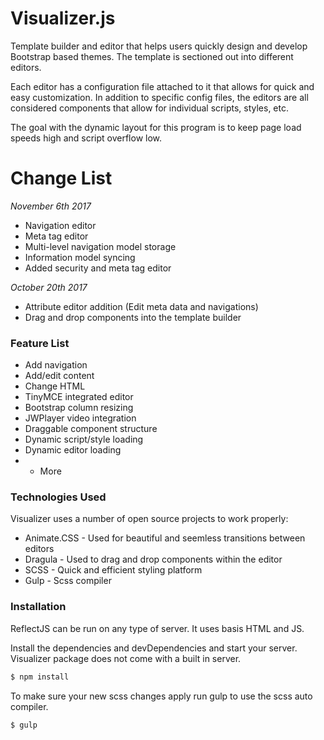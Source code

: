 # Visualizer.js


Template builder and editor that helps users quickly design and develop Bootstrap based themes. The template is sectioned out into different editors.

Each editor has a configuration file attached to it that allows for quick and easy customization. In addition to specific config files, the editors are all considered components that allow for individual scripts, styles, etc. 

The goal with the dynamic layout for this program is to keep page load speeds high and script overflow low.



# Change List

_November 6th 2017_

  - Navigation editor
  - Meta tag editor
  - Multi-level navigation model storage
  - Information model syncing
  - Added security and meta tag editor

_October 20th 2017_

  - Attribute editor addition (Edit meta data and navigations)
  - Drag and drop components into the template builder

### Feature List

  - Add navigation
  - Add/edit content
  - Change HTML
  - TinyMCE integrated editor
  - Bootstrap column resizing
  - JWPlayer video integration
  - Draggable component structure
  - Dynamic script/style loading
  - Dynamic editor loading
  - + More


### Technologies Used

Visualizer uses a number of open source projects to work properly:

* Animate.CSS - Used for beautiful and seemless transitions between editors
* Dragula - Used to drag and drop components within the editor
* SCSS - Quick and efficient styling platform
* Gulp - Scss compiler

### Installation

ReflectJS can be run on any type of server. It uses basis HTML and JS.

Install the dependencies and devDependencies and start your server. Visualizer package does not come with a built in server.

```sh
$ npm install 
```

To make sure your new scss changes apply run gulp to use the scss auto compiler.

```sh
$ gulp
```
